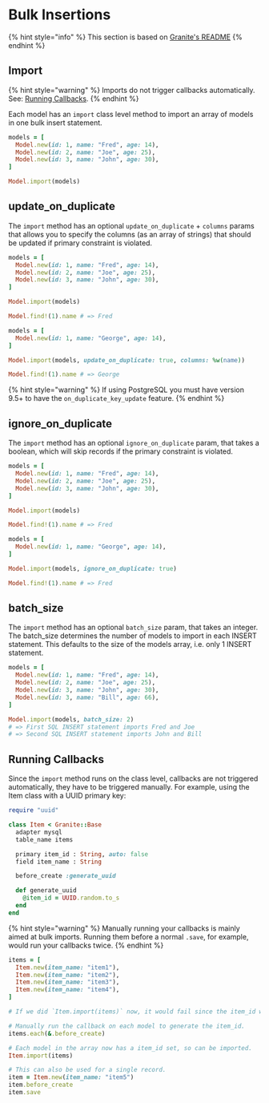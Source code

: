 # Bulk Insertions

{% hint style="info" %}
This section is based on [Granite's README](https://docs.amberframework.org/granite)
{% endhint %}

## **Import**

{% hint style="warning" %}
Imports do not trigger callbacks automatically. See: [Running Callbacks](bulk-insertions.md#running-callbacks).
{% endhint %}

Each model has an `import` class level method to import an array of models in one bulk insert statement.

```ruby
models = [
  Model.new(id: 1, name: "Fred", age: 14),
  Model.new(id: 2, name: "Joe", age: 25),
  Model.new(id: 3, name: "John", age: 30),
]

Model.import(models)
```

## **update\_on\_duplicate**

The `import` method has an optional `update_on_duplicate` + `columns` params that allows you to specify the columns \(as an array of strings\) that should be updated if primary constraint is violated.

```ruby
models = [
  Model.new(id: 1, name: "Fred", age: 14),
  Model.new(id: 2, name: "Joe", age: 25),
  Model.new(id: 3, name: "John", age: 30),
]

Model.import(models)

Model.find!(1).name # => Fred

models = [
  Model.new(id: 1, name: "George", age: 14),
]

Model.import(models, update_on_duplicate: true, columns: %w(name))

Model.find!(1).name # => George
```

{% hint style="warning" %}
If using PostgreSQL you must have version 9.5+ to have the `on_duplicate_key_update` feature.
{% endhint %}

## ignore\_on\_duplicate

The `import` method has an optional `ignore_on_duplicate` param, that takes a boolean, which will skip records if the primary constraint is violated.

```ruby
models = [
  Model.new(id: 1, name: "Fred", age: 14),
  Model.new(id: 2, name: "Joe", age: 25),
  Model.new(id: 3, name: "John", age: 30),
]

Model.import(models)

Model.find!(1).name # => Fred

models = [
  Model.new(id: 1, name: "George", age: 14),
]

Model.import(models, ignore_on_duplicate: true)

Model.find!(1).name # => Fred
```

## **batch\_size**

The `import` method has an optional `batch_size` param, that takes an integer. The batch\_size determines the number of models to import in each INSERT statement. This defaults to the size of the models array, i.e. only 1 INSERT statement.

```ruby
models = [
  Model.new(id: 1, name: "Fred", age: 14),
  Model.new(id: 2, name: "Joe", age: 25),
  Model.new(id: 3, name: "John", age: 30),
  Model.new(id: 3, name: "Bill", age: 66),
]

Model.import(models, batch_size: 2)
# => First SQL INSERT statement imports Fred and Joe
# => Second SQL INSERT statement imports John and Bill
```

## **Running Callbacks**

  
Since the `import` method runs on the class level, callbacks are not triggered automatically, they have to be triggered manually. For example, using the Item class with a UUID primary key:

```ruby
require "uuid"

class Item < Granite::Base
  adapter mysql
  table_name items

  primary item_id : String, auto: false
  field item_name : String

  before_create :generate_uuid

  def generate_uuid
    @item_id = UUID.random.to_s
  end
end  
```

{% hint style="warning" %}
Manually running your callbacks is mainly aimed at bulk imports. Running them before a normal `.save`, for example, would run your callbacks twice.
{% endhint %}

```ruby
items = [
  Item.new(item_name: "item1"),
  Item.new(item_name: "item2"),
  Item.new(item_name: "item3"),
  Item.new(item_name: "item4"),
]

# If we did `Item.import(items)` now, it would fail since the item_id wouldn't get set before saving the record, violating the primary key constraint.

# Manually run the callback on each model to generate the item_id.
items.each(&.before_create)

# Each model in the array now has a item_id set, so can be imported.
Item.import(items)

# This can also be used for a single record.
item = Item.new(item_name: "item5")
item.before_create
item.save
```

